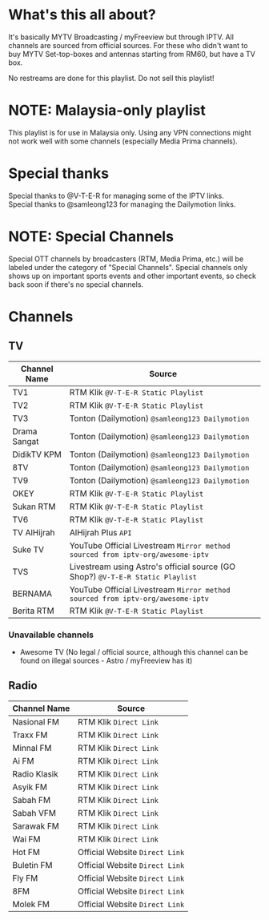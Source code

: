 # What's this all about?
It's basically MYTV Broadcasting / myFreeview but through IPTV. All channels are sourced from official sources. For these who didn't want to buy MYTV Set-top-boxes and antennas starting from RM60, but have a TV box.  
  
No restreams are done for this playlist. Do not sell this playlist!

# NOTE: Malaysia-only playlist
This playlist is for use in Malaysia only. Using any VPN connections might not work well with some channels (especially Media Prima channels).

# Special thanks
Special thanks to @V-T-E-R for managing some of the IPTV links.  
Special thanks to @samleong123 for managing the Dailymotion links.

# NOTE: Special Channels
Special OTT channels by broadcasters (RTM, Media Prima, etc.) will be labeled under the category of "Special Channels". Special channels only shows up on important sports events and other important events, so check back soon if there's no special channels.

# Channels
## TV
| Channel Name | Source |
|--|--|
| TV1 | RTM Klik `@V-T-E-R Static Playlist` |
| TV2 | RTM Klik `@V-T-E-R Static Playlist` |
| TV3 | Tonton (Dailymotion) `@samleong123 Dailymotion` |
| Drama Sangat | Tonton (Dailymotion) `@samleong123 Dailymotion` |
| DidikTV KPM | Tonton (Dailymotion) `@samleong123 Dailymotion` |
| 8TV | Tonton (Dailymotion) `@samleong123 Dailymotion` |
| TV9 | Tonton (Dailymotion) `@samleong123 Dailymotion` |
| OKEY | RTM Klik `@V-T-E-R Static Playlist` |
| Sukan RTM | RTM Klik `@V-T-E-R Static Playlist` |
| TV6 | RTM Klik `@V-T-E-R Static Playlist` |
| TV AlHijrah | AlHijrah Plus `API` |
| Suke TV | YouTube Official Livestream `Mirror method sourced from iptv-org/awesome-iptv` | 
| TVS | Livestream using Astro's official source (GO Shop?) `@V-T-E-R Static Playlist` |
| BERNAMA | YouTube Official Livestream `Mirror method sourced from iptv-org/awesome-iptv` |
| Berita RTM | RTM Klik `@V-T-E-R Static Playlist` |
### Unavailable channels
 - Awesome TV (No legal / official source, although this channel can be found on illegal sources - Astro / myFreeview has it)
## Radio
| Channel Name | Source |
|--|--|
| Nasional FM | RTM Klik `Direct Link` |
| Traxx FM | RTM Klik `Direct Link` |
| Minnal FM | RTM Klik `Direct Link` |
| Ai FM | RTM Klik `Direct Link` |
| Radio Klasik | RTM Klik `Direct Link` |
| Asyik FM | RTM Klik `Direct Link` |
| Sabah FM | RTM Klik `Direct Link` |
| Sabah VFM | RTM Klik `Direct Link` |
| Sarawak FM | RTM Klik `Direct Link` |
| Wai FM | RTM Klik `Direct Link` |
| Hot FM | Official Website `Direct Link` |
| Buletin FM | Official Website `Direct Link` |
| Fly FM | Official Website `Direct Link` |
| 8FM | Official Website `Direct Link` |
| Molek FM | Official Website `Direct Link` |
